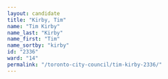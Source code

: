 ```yaml
---
layout: candidate
title: "Kirby, Tim"
name: "Tim Kirby"
name_last: "Kirby"
name_first: "Tim"
name_sortby: "kirby"
id: "2336"
ward: "14"
permalink: "/toronto-city-council/tim-kirby-2336/"
---
```

